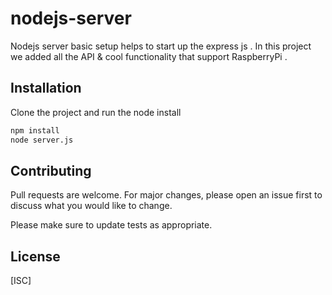 # nodejs-server

Nodejs server basic setup helps to start up the express js . In this project we added all the API & cool functionality that support RaspberryPi . 
## Installation

Clone the project and run the node install

```bash
npm install
node server.js
```
## Contributing
Pull requests are welcome. For major changes, please open an issue first to discuss what you would like to change.

Please make sure to update tests as appropriate.

## License
[ISC]
